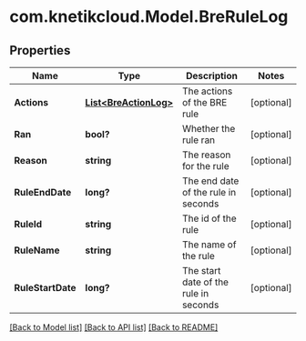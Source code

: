 # com.knetikcloud.Model.BreRuleLog
## Properties

Name | Type | Description | Notes
------------ | ------------- | ------------- | -------------
**Actions** | [**List&lt;BreActionLog&gt;**](BreActionLog.md) | The actions of the BRE rule | [optional] 
**Ran** | **bool?** | Whether the rule ran | [optional] 
**Reason** | **string** | The reason for the rule | [optional] 
**RuleEndDate** | **long?** | The end date of the rule in seconds | [optional] 
**RuleId** | **string** | The id of the rule | [optional] 
**RuleName** | **string** | The name of the rule | [optional] 
**RuleStartDate** | **long?** | The start date of the rule in seconds | [optional] 

[[Back to Model list]](../README.md#documentation-for-models) [[Back to API list]](../README.md#documentation-for-api-endpoints) [[Back to README]](../README.md)

